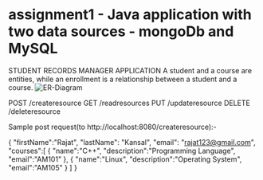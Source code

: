 # assignment1 - Java application with two data sources - mongoDb and MySQL

STUDENT RECORDS MANAGER APPLICATION
A student and a course are entities, while an enrollment is a relationship between a student and a course.
![ER-Diagram](https://user-images.githubusercontent.com/106801605/174994463-284caabd-2426-48d1-8a22-9c1c127f28c0.png)



POST /createresource
GET /readresources
PUT /updateresource
DELETE /deleteresource

Sample post request(to http://localhost:8080/createresource):-

{
    "firstName":"Rajat",
    "lastName": "Kansal",
    "email": "rajat123@gmail.com",
    "courses":[
        {
            "name":"C++",
            "description":"Programming Language",
            "email":"AM101"
        },
        {
            "name":"Linux",
            "description":"Operating System",
            "email":"AM105"
        }
    ]
}
